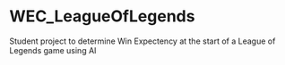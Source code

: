 # WEC_LeagueOfLegends
Student project to determine Win Expectency  at the start of a League of Legends game using AI
